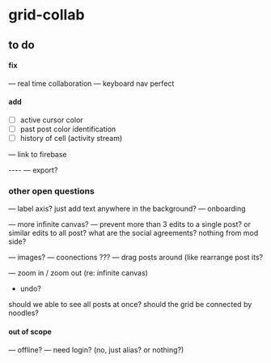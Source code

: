 # grid-collab



## to do

#### fix  
— real time collaboration
— keyboard nav perfect 

#### add
- [ ] active cursor color 
- [ ] past post color identification 
- [ ] history of cell (activity stream)

— link to firebase

---- — export? 




### other open questions
— label axis? just add text anywhere in the background? 
— onboarding 




— more infinite canvas? 
— prevent more than 3 edits to a single post? or similar edits to all post? what are the social agreements? nothing from mod side? 



— images? 
— coonections ???
— drag posts around (like rearrange post its? 


— zoom in / zoom out (re: infinite canvas) 
- undo? 

should we able to see all posts at once? 
should the grid be connected by noodles? 

#### out of scope 
— offline? 
— need login? (no, just alias? or nothing?)

 
